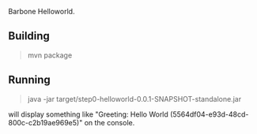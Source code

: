 Barbone Helloworld.

Building
-------

> mvn package


Running
-------

> java -jar target/step0-helloworld-0.0.1-SNAPSHOT-standalone.jar

will display something like "Greeting: Hello World (5564df04-e93d-48cd-800c-c2b19ae969e5)" on the console.



